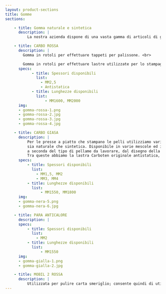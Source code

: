 ```yaml
---
layout: product-sections
title: Gomme
sections:

    - title: Gomma naturale e sintetica
      description: |
          La nostra azienda dispone di una vasta gamma di articoli di gomma utilizzata nel settore della conceria.

    - title: CARBO ROSSA
      description: |
        Gomma in rotoli per effettuare tappeti per palissone. <br>

        Gomma in rotoli per effettuare lastre utilizzate per lo stampaggio delle pelli in modo da poter proteggere il feltro e per creare effetti di stampa particolari.
      specs:
            - title: Spessori disponibili
              list:
                - MM2,5
                - Antistatica
            - title: Lunghezze disponibili
              list:
                  - MM1600, MM2000
      img:
      - gomma-rossa-1.png
      - gomma-rossa-2.jpg
      - gomma-rossa-3.jpg
      - gomma-rossa-4.jpg

    - title: CARBO GIASA
      description: |
          Per le presse a piatto che stampano le pelli utilizziamo varie tipologie di gomma,
          sia naturale che sintetica. Disponibile in varie mescole ed in vari spessori,
          a seconda del tipo di pellame da lavorare, dal disegno della piastra, secondo le esigenze del Cliente.
          Tra queste abbiamo la lastra Carboten originale antistatica, anticalore ed anti solvente, resistente a temperature e pressioni elevate.
      specs:
          - title: Spessori disponibili
            list:
              - MM1,5, MM2
              - MM3, MM4
          - title: Lunghezze disponibili
            list:
                - MM1550, MM1800
      img:
      - gomma-nera-5.png
      - gomma-nera-6.jpg

    - title: PARA ANTICALORE
      description: |
      specs:
          - title: Spessori disponibili
            list:
              - MM2
          - title: Lunghezze disponibili
            list:
                - MM1550
      img:
      - gomma-gialla-1.png
      - gomma-gialla-2.jpg

    - title: MOBIL 2 ROSSA
      description: |
          Utilizzata per pulire carta smeriglio; consente quindi di utilizzare meno taglio di carta smeriglio.
---
```

